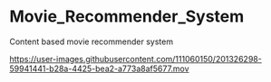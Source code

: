 # Movie_Recommender_System
Content based movie recommender system


https://user-images.githubusercontent.com/111060150/201326298-59941441-b28a-4425-bea2-a773a8af5677.mov

